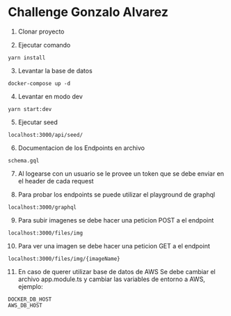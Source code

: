 # Challenge Gonzalo Alvarez

1. Clonar proyecto

2. Ejecutar comando
```
yarn install
```

3. Levantar la base de datos
```
docker-compose up -d
```

4. Levantar en modo dev
```
yarn start:dev
```

5. Ejecutar seed
```
localhost:3000/api/seed/
```

6. Documentacion de los Endpoints en archivo
```
schema.gql
```

7. Al logearse con un usuario se le provee un token que se debe enviar en el header de cada request

8. Para probar los endpoints se puede utilizar el playground de graphql
```
localhost:3000/graphql
```

9. Para subir imagenes se debe hacer una peticion POST a el endpoint
```
localhost:3000/files/img
```

10. Para ver una imagen se debe hacer una peticion GET a el endpoint
```
localhost:3000/files/img/{imageName}
```

11. En caso de querer utilizar base de datos de AWS
Se debe cambiar el archivo app.module.ts y cambiar las variables de entorno a AWS, ejemplo:
```
DOCKER_DB_HOST
AWS_DB_HOST
```